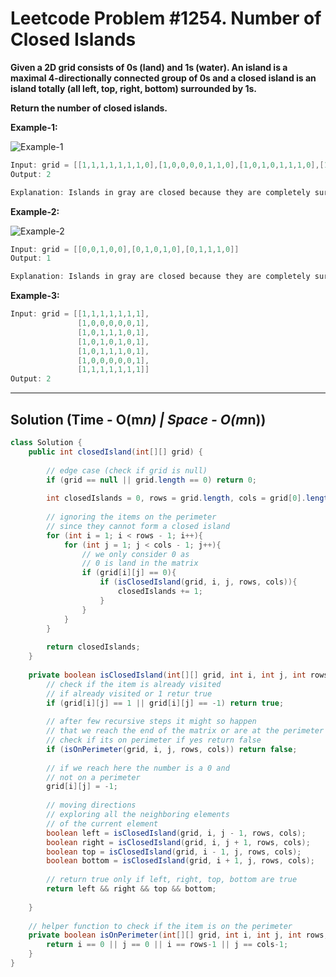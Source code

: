 # Leetcode Problem #1254. Number of Closed Islands

**Given a 2D grid consists of 0s (land) and 1s (water).  An island is a maximal 4-directionally connected group of 0s and a closed island is an island totally (all left, top, right, bottom) surrounded by 1s.**

**Return the number of closed islands.**

**Example-1:**

![Example-1](https://assets.leetcode.com/uploads/2019/10/31/sample_3_1610.png)

```java
Input: grid = [[1,1,1,1,1,1,1,0],[1,0,0,0,0,1,1,0],[1,0,1,0,1,1,1,0],[1,0,0,0,0,1,0,1],[1,1,1,1,1,1,1,0]]
Output: 2

Explanation: Islands in gray are closed because they are completely surrounded by water (group of 1s).
```

**Example-2:**

![Example-2](https://assets.leetcode.com/uploads/2019/10/31/sample_4_1610.png)

```java
Input: grid = [[0,0,1,0,0],[0,1,0,1,0],[0,1,1,1,0]]
Output: 1

Explanation: Islands in gray are closed because they are completely surrounded by water (group of 1s).
```

**Example-3:**

```java
Input: grid = [[1,1,1,1,1,1,1],
               [1,0,0,0,0,0,1],
               [1,0,1,1,1,0,1],
               [1,0,1,0,1,0,1],
               [1,0,1,1,1,0,1],
               [1,0,0,0,0,0,1],
               [1,1,1,1,1,1,1]]
Output: 2
```

---

## Solution (Time - O(m*n) | Space - O(m*n))

```java
class Solution {
    public int closedIsland(int[][] grid) {
        
        // edge case (check if grid is null)
        if (grid == null || grid.length == 0) return 0;
        
        int closedIslands = 0, rows = grid.length, cols = grid[0].length;
        
        // ignoring the items on the perimeter
        // since they cannot form a closed island
        for (int i = 1; i < rows - 1; i++){
            for (int j = 1; j < cols - 1; j++){
                // we only consider 0 as
                // 0 is land in the matrix
                if (grid[i][j] == 0){
                    if (isClosedIsland(grid, i, j, rows, cols)){
                        closedIslands += 1;
                    }
                }
            }
        }
        
        return closedIslands;
    }
    
    private boolean isClosedIsland(int[][] grid, int i, int j, int rows, int cols){
        // check if the item is already visited 
        // if already visited or 1 retur true
        if (grid[i][j] == 1 || grid[i][j] == -1) return true;
        
        // after few recursive steps it might so happen
        // that we reach the end of the matrix or are at the perimeter
        // check if its on perimeter if yes return false
        if (isOnPerimeter(grid, i, j, rows, cols)) return false;
        
        // if we reach here the number is a 0 and 
        // not on a perimeter
        grid[i][j] = -1;
        
        // moving directions 
        // exploring all the neighboring elements
        // of the current element
        boolean left = isClosedIsland(grid, i, j - 1, rows, cols);
        boolean right = isClosedIsland(grid, i, j + 1, rows, cols);
        boolean top = isClosedIsland(grid, i - 1, j, rows, cols);
        boolean bottom = isClosedIsland(grid, i + 1, j, rows, cols);
        
        // return true only if left, right, top, bottom are true
        return left && right && top && bottom;
        
    }
    
    // helper function to check if the item is on the perimeter
    private boolean isOnPerimeter(int[][] grid, int i, int j, int rows, int cols){
        return i == 0 || j == 0 || i == rows-1 || j == cols-1;
    }
}
```
